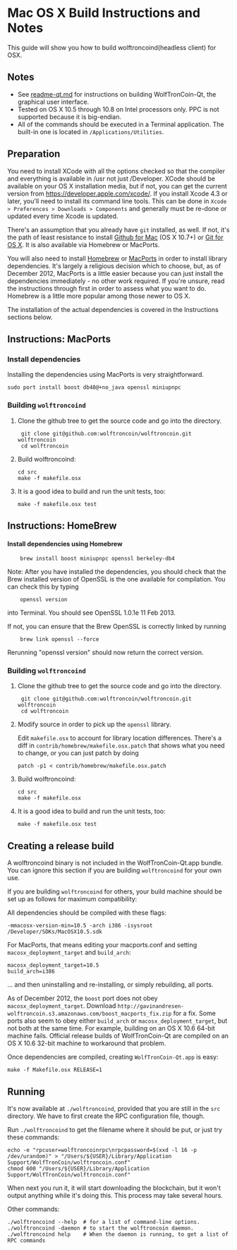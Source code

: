 Mac OS X Build Instructions and Notes
====================================
This guide will show you how to build wolftroncoind(headless client) for OSX.

Notes
-----

* See [readme-qt.md](readme-qt.md) for instructions on building WolfTronCoin-Qt, the
graphical user interface.
* Tested on OS X 10.5 through 10.8 on Intel processors only. PPC is not
supported because it is big-endian.
* All of the commands should be executed in a Terminal application. The
built-in one is located in `/Applications/Utilities`.

Preparation
-----------

You need to install XCode with all the options checked so that the compiler
and everything is available in /usr not just /Developer. XCode should be
available on your OS X installation media, but if not, you can get the
current version from https://developer.apple.com/xcode/. If you install
Xcode 4.3 or later, you'll need to install its command line tools. This can
be done in `Xcode > Preferences > Downloads > Components` and generally must
be re-done or updated every time Xcode is updated.

There's an assumption that you already have `git` installed, as well. If
not, it's the path of least resistance to install [Github for Mac](https://mac.github.com/)
(OS X 10.7+) or
[Git for OS X](https://code.google.com/p/git-osx-installer/). It is also
available via Homebrew or MacPorts.

You will also need to install [Homebrew](http://mxcl.github.io/homebrew/)
or [MacPorts](https://www.macports.org/) in order to install library
dependencies. It's largely a religious decision which to choose, but, as of
December 2012, MacPorts is a little easier because you can just install the
dependencies immediately - no other work required. If you're unsure, read
the instructions through first in order to assess what you want to do.
Homebrew is a little more popular among those newer to OS X.

The installation of the actual dependencies is covered in the Instructions
sections below.

Instructions: MacPorts
----------------------

### Install dependencies

Installing the dependencies using MacPorts is very straightforward.

    sudo port install boost db48@+no_java openssl miniupnpc

### Building `wolftroncoind`

1. Clone the github tree to get the source code and go into the directory.

        git clone git@github.com:wolftroncoin/wolftroncoin.git wolftroncoin
        cd wolftroncoin

2.  Build wolftroncoind:

        cd src
        make -f makefile.osx

3.  It is a good idea to build and run the unit tests, too:

        make -f makefile.osx test

Instructions: HomeBrew
----------------------

#### Install dependencies using Homebrew

        brew install boost miniupnpc openssl berkeley-db4

Note: After you have installed the dependencies, you should check that the Brew installed version of OpenSSL is the one available for compilation. You can check this by typing

        openssl version

into Terminal. You should see OpenSSL 1.0.1e 11 Feb 2013.

If not, you can ensure that the Brew OpenSSL is correctly linked by running

        brew link openssl --force

Rerunning "openssl version" should now return the correct version.

### Building `wolftroncoind`

1. Clone the github tree to get the source code and go into the directory.

        git clone git@github.com:wolftroncoin/wolftroncoin.git wolftroncoin
        cd wolftroncoin

2.  Modify source in order to pick up the `openssl` library.

    Edit `makefile.osx` to account for library location differences. There's a
    diff in `contrib/homebrew/makefile.osx.patch` that shows what you need to
    change, or you can just patch by doing

        patch -p1 < contrib/homebrew/makefile.osx.patch

3.  Build wolftroncoind:

        cd src
        make -f makefile.osx

4.  It is a good idea to build and run the unit tests, too:

        make -f makefile.osx test

Creating a release build
------------------------

A wolftroncoind binary is not included in the WolfTronCoin-Qt.app bundle. You can ignore
this section if you are building `wolftroncoind` for your own use.

If you are building `wolftroncoind` for others, your build machine should be set up
as follows for maximum compatibility:

All dependencies should be compiled with these flags:

    -mmacosx-version-min=10.5 -arch i386 -isysroot /Developer/SDKs/MacOSX10.5.sdk

For MacPorts, that means editing your macports.conf and setting
`macosx_deployment_target` and `build_arch`:

    macosx_deployment_target=10.5
    build_arch=i386

... and then uninstalling and re-installing, or simply rebuilding, all ports.

As of December 2012, the `boost` port does not obey `macosx_deployment_target`.
Download `http://gavinandresen-wolftroncoin.s3.amazonaws.com/boost_macports_fix.zip`
for a fix. Some ports also seem to obey either `build_arch` or
`macosx_deployment_target`, but not both at the same time. For example, building
on an OS X 10.6 64-bit machine fails. Official release builds of WolfTronCoin-Qt are
compiled on an OS X 10.6 32-bit machine to workaround that problem.

Once dependencies are compiled, creating `WolfTronCoin-Qt.app` is easy:

    make -f Makefile.osx RELEASE=1

Running
-------

It's now available at `./wolftroncoind`, provided that you are still in the `src`
directory. We have to first create the RPC configuration file, though.

Run `./wolftroncoind` to get the filename where it should be put, or just try these
commands:

    echo -e "rpcuser=wolftroncoinrpc\nrpcpassword=$(xxd -l 16 -p /dev/urandom)" > "/Users/${USER}/Library/Application Support/WolfTronCoin/wolftroncoin.conf"
    chmod 600 "/Users/${USER}/Library/Application Support/WolfTronCoin/wolftroncoin.conf"

When next you run it, it will start downloading the blockchain, but it won't
output anything while it's doing this. This process may take several hours.

Other commands:

    ./wolftroncoind --help  # for a list of command-line options.
    ./wolftroncoind -daemon # to start the wolftroncoin daemon.
    ./wolftroncoind help    # When the daemon is running, to get a list of RPC commands
